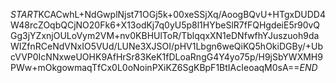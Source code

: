 $START$KCACwhL+NdGwplNjst71OGj5k+00xeSSjXq/AoogBQvU+HTgxDUDD4W48rcZOqbQCjNO20Fk6+X13odKj7q0yU5p8l1HYbeSlR7fFQHgdeiE5r90vQGg3jYZxnjOULoVym2VM+nv0KBHUlToR/TblqqxXN1eDNfwfhYJuszuoh9daWIZfnRCeNdVNxIO5VUd/LUNe3XJSOI/pHV1Lbgn6weQiKQ5hOkiDGBy/+UbcVVP0IcNNxweUOHK9AfHrSr83KeK1fDLoaRngG4Y4yo75p/H9jSbYWXMH9PWw+mOkgowmaqTfCx0L0oNoinPXiKZ6SgKBpF1BtIAcIeoaqM0sA==$END$